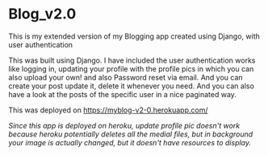 # Blog_v2.0
This is my extended version of my Blogging app created using Django, with user authentication

This was built using Django. I have included the user authentication works like logging in, updating your profile with the profile pics in which you can also upload your own! and also Password reset via email. And you can create your post update it, delete it whenever you need. And you can also have a look at the posts of the specific user in a nice paginated way.

This was deployed on https://myblog-v2-0.herokuapp.com/

*Since this app is deployed on heroku, update profile pic doesn't work because heroku potentially deletes all the medial files, but in background your image is actually changed, but it doesn't have resources to display.*
